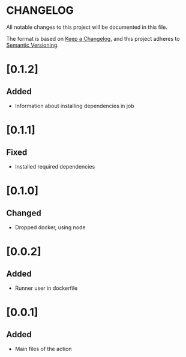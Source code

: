 # CHANGELOG

All notable changes to this project will be documented in this file.

The format is based on [Keep a Changelog](https://keepachangelog.com/en/1.0.0/),
and this project adheres to [Semantic Versioning](https://semver.org/spec/v2.0.0.html).

# [0.1.2]
## Added
* Information about installing dependencies in job

# [0.1.1]
## Fixed
* Installed required dependencies

# [0.1.0]
## Changed
* Dropped docker, using node

# [0.0.2]
## Added
* Runner user in dockerfile

# [0.0.1]
## Added
* Main files of the action